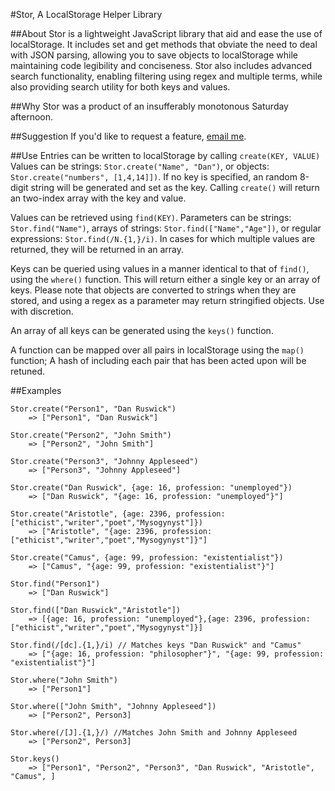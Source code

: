 #Stor, A LocalStorage Helper Library

##About
Stor is a lightweight JavaScript library that aid and ease the use of localStorage. It includes set and get methods that obviate the need to deal with JSON parsing, allowing you to save objects to localStorage while maintaining code legibility and conciseness. Stor also includes advanced search functionality, enabling filtering using regex and multiple terms, while also providing search utility for both keys and values.

##Why
Stor was a product of an insufferably monotonous Saturday afternoon.

##Suggestion
If you'd like to request a feature, [email me](mailto:orzogen@gmail.com).

##Use
Entries can be written to localStorage by calling ```create(KEY, VALUE)``` Values can be strings: ```Stor.create("Name", "Dan")```, or objects: ```Stor.create("numbers", [1,4,14]])```. If no key is specified, an random 8-digit string will be generated and set as the key. Calling ```create()``` will return an two-index array with the key and value.

Values can be retrieved using ```find(KEY)```. Parameters can be strings: ```Stor.find("Name")```, arrays of strings: ```Stor.find(["Name","Age"])```, or regular expressions: ```Stor.find(/N.{1,}/i)```. In cases for which multiple values are returned, they will be returned in an array. 

Keys can be queried using values in a manner identical to that of ```find()```, using the ```where()``` function. This will return either a single key or an array of keys. Please note that objects are converted to strings when they are stored, and using a regex as a parameter may return stringified objects. Use with discretion.

An array of all keys can be generated using the ```keys()``` function.

A function can be mapped over all pairs in localStorage using the ```map()``` function; A hash of including each pair that has been acted upon will be retuned.

##Examples
```
Stor.create("Person1", "Dan Ruswick")
	=> ["Person1", "Dan Ruswick"]
	
Stor.create("Person2", "John Smith")
	=> ["Person2", "John Smith"]
	
Stor.create("Person3", "Johnny Appleseed")
	=> ["Person3", "Johnny Appleseed"]

Stor.create("Dan Ruswick", {age: 16, profession: "unemployed"})
	=> ["Dan Ruswick", "{age: 16, profession: "unemployed"}"]

Stor.create("Aristotle", {age: 2396, profession: ["ethicist","writer","poet","Mysogynyst"]})
	=> ["Aristotle", "{age: 2396, profession: ["ethicist","writer","poet","Mysogynyst"]}"]

Stor.create("Camus", {age: 99, profession: "existentialist"})
	=> ["Camus", "{age: 99, profession: "existentialist"}"]

Stor.find("Person1")
	=> ["Dan Ruswick"]

Stor.find(["Dan Ruswick","Aristotle"])
	=> [{age: 16, profession: "unemployed"},{age: 2396, profession: ["ethicist","writer","poet","Mysogynyst"]}]
	
Stor.find(/[dc].{1,}/i) // Matches keys "Dan Ruswick" and "Camus"
	=> ["{age: 16, profession: "philosopher"}", "{age: 99, profession: "existentialist"}"]

Stor.where("John Smith")
	=> ["Person1"]

Stor.where(["John Smith", "Johnny Appleseed"])
	=> ["Person2", Person3]

Stor.where(/[J].{1,}/) //Matches John Smith and Johnny Appleseed
	=> ["Person2", Person3]
	
Stor.keys()
	=> ["Person1", "Person2", "Person3", "Dan Ruswick", "Aristotle", "Camus", ]




```
